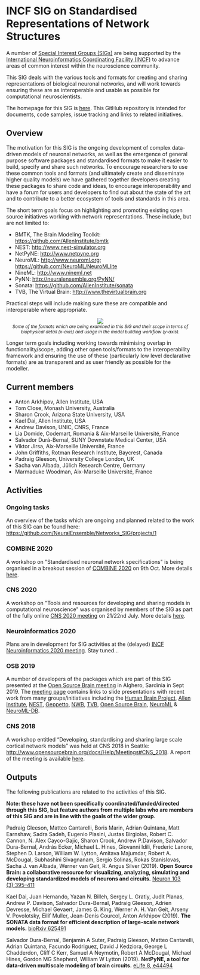 # INCF SIG on Standardised Representations of Network Structures

A number of [Special Interest Groups (SIGs)](https://www.incf.org/activities/special-interest-groups) 
are being supported by the [International Neuroinformatics Coordinating Facility (INCF)](https://www.incf.org) 
to advance areas of common interest within the neuroscience community.  

This SIG deals with the various tools and formats for creating and sharing representations 
of biological neuronal networks, and will work towards ensuring these are as interoperable 
and usable as possible for computational neuroscientists. 

The homepage for this SIG is [here](https://www.incf.org/sig/standardised-representations-network-structures). 
This GitHub repository is intended for documents, code samples, issue tracking and links to related initiatives. 

## Overview

The motivation for this SIG is the ongoing development of complex data-driven models 
of neuronal networks, as well as the emergence of general purpose software packages 
and standardised formats to make it easier to build, specify and share such networks. 
To encourage researchers to use these common tools and formats (and ultimately create 
and disseminate higher quality models) we have gathered together developers creating 
these packages to share code and ideas, to encourage interoperability and have a 
forum for users and developers to find out about the state of the art and to contribute 
to a better ecosystem of tools and standards in this area.


The short term goals focus on highlighting and promoting existing open source initiatives working with network representations. These include, but are not limited to:  

- BMTK, The Brain Modeling Toolkit: https://github.com/AllenInstitute/bmtk 
- NEST: http://www.nest-simulator.org
- NetPyNE: http://www.netpyne.org   
- NeuroML: http://www.neuroml.org; https://github.com/NeuroML/NeuroMLlite 
- NineML: http://www.nineml.net
- PyNN: http://neuralensemble.org/PyNN/ 
- Sonata: https://github.com/AllenInstitute/sonata 
- TVB, The Virtual Brain: http://www.thevirtualbrain.org 

Practical steps will include making sure these are compatible and interoperable where appropriate.

<p align="center"><img src="images/Formats.png"><br/><sup><i>Some of the formats 
which are being examined in this SIG and their scope in terms of biophysical detail 
(x-axis) and usage in the model building workflow (y-axis).</i></sup></p>

Longer term goals including working towards minimising overlap in functionality/scope, 
adding other open tools/formats to the interoperability framework and ensuring 
the use of these (particularly low level declarative formats) are as transparent 
and as user friendly as possible for the modeller. 

## Current members

- Anton Arkhipov, Allen Institute, USA
- Tom Close, Monash University, Australia
- Sharon Crook, Arizona State University, USA
- Kael Dai, Allen Institute, USA
- Andrew Davison, UNIC, CNRS, France
- Lia Domide, Codemart, Romania & Aix-Marseille Université, France
- Salvador Durá-Bernal, SUNY Downstate Medical Center, USA
- Viktor Jirsa, Aix-Marseille Université, France
- John Griffiths, Rotman Research Institute, Baycrest, Canada
- Padraig Gleeson, University College London, UK
- Sacha van Albada, Jülich Research Centre, Germany
- Marmaduke Woodman, Aix-Marseille Université, France


## Activities

### Ongoing tasks

An overview of the tasks which are ongoing and planned related to the work of this SIG can be found here: https://github.com/NeuralEnsemble/Networks_SIG/projects/1

### COMBINE 2020

A workshop on "Standardised neuronal network specifications" is being organised in a breakout session of [COMBINE 2020](http://co.mbine.org/events/COMBINE_2020) on 9th Oct. More details [here](COMBINE2020). 

### CNS 2020

A workshop on "Tools and resources for developing and sharing models in computational neuroscience" was organised by members of the SIG as part of the fully online [CNS 2020 meeting](https://www.cnsorg.org/cns-2020) on 21/22nd July. More details [here](https://neuralensemble.github.io/Networks_SIG/CNS2020). 

### Neuroinformatics 2020

Plans are in development for SIG activities at the (delayed) [INCF Neuroinformatics 2020 meeting](https://neuroinformatics.incf.org/). Stay tuned...

### OSB 2019

A number of developers of the packages which are part of this SIG presented at the 
[Open Source Brain meeting](http://www.opensourcebrain.org/docs/Help/Meetings#OSB_2019) in Alghero, Sardinia in Sept 2019. The [meeting page](http://www.opensourcebrain.org/docs/Help/Meetings#OSB_2019) contains links to slide presentations with recent work from many groups/initiatives including the [Human Brain Project](https://github.com/OpenSourceBrain/OSB_Documentation/raw/master/resources/docs/OSB2019/OSB_2019_yann.pptx), [Allen Institute](https://github.com/OpenSourceBrain/OSB_Documentation/raw/master/resources/docs/OSB2019/2019-09-OSB_YazanBilleh_v2.pptx), [NEST](https://github.com/OpenSourceBrain/OSB_Documentation/raw/master/resources/docs/OSB2019/multi-area_model_OSB_workshop_2019.pdf), [Geppetto](https://github.com/OpenSourceBrain/OSB_Documentation/raw/master/resources/docs/OSB2019/Geppetto_Presentation_OSB_2019.pdf), [NWB](https://github.com/OpenSourceBrain/OSB_Documentation/raw/master/resources/docs/OSB2019/2019_09_09_opensourcebrain_nwbn_overview.pdf), [TVB](https://github.com/OpenSourceBrain/OSB_Documentation/raw/master/resources/docs/OSB2019/tvb_osb2019.pdf), [Open Source Brain](https://github.com/OpenSourceBrain/OSB_Documentation/raw/master/resources/docs/OSB2019/OSB_NeuroML_Intro_Sardinia19.pptx), [NeuroML](https://github.com/OpenSourceBrain/OSB_Documentation/raw/master/resources/docs/OSB2019/MultiscaleNetworksNeuroML_Sardinia19.pptx) & [NeuroML-DB](https://github.com/OpenSourceBrain/OSB_Documentation/raw/master/resources/docs/OSB2019/OSB_NeuroML2019.pdf).

### CNS 2018

A workshop entitled “Developing, standardising and sharing large scale cortical 
network models” was held at CNS 2018 in Seattle: http://www.opensourcebrain.org/docs/Help/Meetings#CNS_2018. 
A report of the meeting is available [here](Report_CNS2018_Workshop.md). 

## Outputs

The following publications are related to the activities of this SIG. 

**Note: these have not been specifically coordinated/funded/directed through this SIG, but feature 
 authors from multiple labs who are members of this SIG and are in line with the goals of the wider group.**


Padraig Gleeson, Matteo Cantarelli, Boris Marin, Adrian Quintana, Matt Earnshaw, Sadra Sadeh, Eugenio Piasini, Justas Birgiolas, Robert C. Cannon, N. Alex Cayco-Gajic,
Sharon Crook, Andrew P.Davison, Salvador Dura-Bernal, András Ecker, Michael L. Hines, Giovanni Idili, Frederic Lanore, Stephen D. Larson, William W. Lytton,
Amitava Majumdar, Robert A. McDougal, Subhashini Sivagnanam, Sergio Solinas, Rokas Stanislovas, Sacha J. van Albada, Werner van Geit, R. Angus Silver (2019). 
**Open Source Brain: a collaborative resource for visualizing, analyzing, simulating and developing standardized models of neurons and circuits.** [Neuron 103 (3):395–411](https://www.sciencedirect.com/science/article/pii/S0896627319304441)

Kael Dai, Juan Hernando, Yazan N. Billeh, Sergey L. Gratiy, Judit Planas, Andrew P. Davison, Salvador Dura-Bernal, Padraig Gleeson, Adrien Devresse, 
Michael Gevaert, James G. King, Werner A. H. Van Geit, Arseny V. Povolotsky, Eilif Muller, Jean-Denis Courcol, Anton Arkhipov (2019). 
**The SONATA data format for efficient description of large-scale network models.** [bioRxiv 625491](https://www.biorxiv.org/content/10.1101/625491v1)

Salvador Dura-Bernal, Benjamin A Suter, Padraig Gleeson, Matteo Cantarelli, Adrian Quintana, Facundo Rodriguez, David J Kedziora, George L Chadderdon, 
Cliff C Kerr, Samuel A Neymotin, Robert A McDougal, Michael Hines, Gordon MG Shepherd, William W Lytton (2019). 
**NetPyNE, a tool for data-driven multiscale modeling of brain circuits.** [eLife 8, e44494](https://elifesciences.org/articles/44494)
